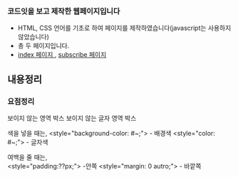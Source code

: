 ### 코드잇을 보고 제작한 웹페이지입니다

- HTML, CSS 언어를 기초로 하여 페이지를 제작하였습니다(javascript는 사용하지 않았습니다)
- 총 두 페이지입니다.
- <a href="heejung0413.github.io/codeit-newsletter/">index 페이지 </a>, <a href="heejung0413.github.io/codeit-newsletter/subscribe.html"> subscribe 페이지 </a> 


## 내용정리 
<h3> 요점정리 </h3>
<div></div> 보이지 않는 영역 박스
<span></span> 보이지 않는 글자 영역 박스

색을 넣을 때는,
<style="background-color: #~;"> - 배경색
<style="color: #~;"> - 글자색

여백을 줄 때는,  
<style="padding:??px;"> -안쪽
<style="margin: 0 autro;"> - 바깥쪽
